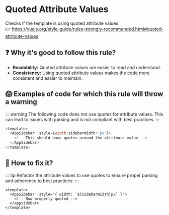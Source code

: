 # Quoted Attribute Values

Checks if the template is using quoted attribute values. &nbsp;&nbsp;<br />
👉 https://vuejs.org/style-guide/rules-strongly-recommended.html#quoted-attribute-values

## ❓ Why it's good to follow this rule?

- **Readability:** Quoted attribute values are easier to read and understand.
- **Consistency:** Using quoted attribute values makes the code more consistent and easier to maintain.

## 😱 Examples of code for which this rule will throw a warning

::: warning
The following code does not use quotes for attribute values. This can lead to issues with parsing and is not compliant with best practices.
:::

```javascript
<template>
  <AppSidebar :style={width:sidebarWidth+'px'}>
    <!-- This should have quotes around the attribute value -->
  </AppSidebar>
</template>
```

## 🤩 How to fix it?

::: tip
Refactor the attribute values to use quotes to ensure proper parsing and adherence to best practices:
:::

```vue
<template>
  <AppSidebar :style="{ width: `${sidebarWidth}px` }">
    <!-- Now properly quoted -->
  </appsidebar>
</template>
```
